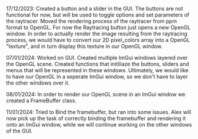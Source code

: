 17/12/2023:
Created a button and a slider in the GUI. The buttons are not functional for now, but will be used to toggle options and set parameters of the raytracer.
Moved the rendering process of the raytracer from ppm format to OpenGL.
For now the Raytracing button just opens a new OpenGL window.
In order to actually render the image resulting from the raytracing process, we would have to convert our 2D pixel_colors array into a OpenGL "texture", and in turn display this texture in our OpenGL window.

07/01/2024:
Worked on GUI. Created multiple ImGui windows layered over the OpenGL scene. Created functions that initiliaze the buttons, sliders and menus that will be represented in these windows. Ultimately, we would like to have our OpenGL in a seperate ImGui window, so we don't have to layer the other windows over it.

08/01/2024:
In order to render our OpenGL scene in an ImGui window we created a FrameBuffer class.

11/01/2024:
Tried to Bind the framebuffer, but ran into some issues. Alex will now pick up the task of correctly binding the framebuffer and rendering it onto an ImGui window, while we will continue working on the other windows of the GUI.
